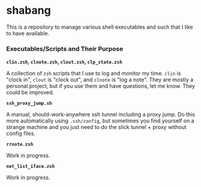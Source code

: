 # shabang

This is a repository to manage various shell executables and such that I like to
have available.

### Executables/Scripts and Their Purpose

**`clin.zsh`, `clnote.zsh`, `clout.zsh`, `clp_state.zsh`**

A collection of `zsh` scripts that I use to log and monitor my time.  `clin` is
"clock in", `clout` is "clock out", and `clnote` is "log a note".  They are
mostly a personal project, but if you use them and have questions, let me know.
They could be improved.

**`ssh_proxy_jump.sh`**

A manual, should-work-anywhere ssh tunnel including a proxy jump.  Do this more
automatically using `.ssh/config`, but sometimes you find yourself on a strange
machine and you just need to do the slick tunnel + proxy without config files.

**`rrnote.zsh`**

Work in progress.

**`net_list_iface.zsh`**

Work in progress.

